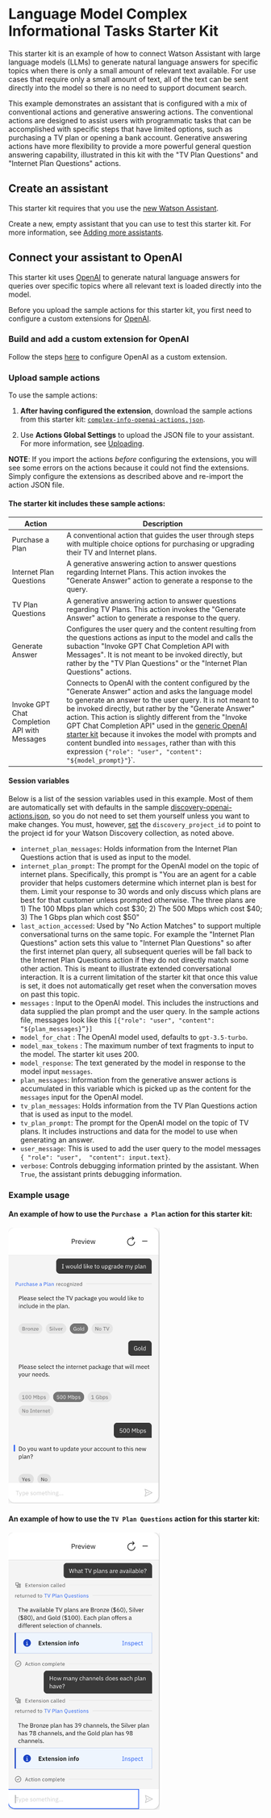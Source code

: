 # Language Model Complex Informational Tasks Starter Kit

This starter kit is an example of how to connect Watson Assistant with large language models (LLMs) to generate natural language answers for specific topics when there is only a small amount of relevant text available. For use cases that require only a small amount of text, all of the text can be sent directly into the model so there is no need to support document search.

This example demonstrates an assistant that is configured with a mix of conventional actions and generative answering actions. The conventional actions are designed to assist users with programmatic tasks that can be accomplished with specific steps that have limited options, such as purchasing a TV plan or opening a bank account. Generative answering actions have more flexibility to provide a more powerful general question answering capability, illustrated in this kit with the "TV Plan Questions" and "Internet Plan Questions" actions.

## Create an assistant

This starter kit requires that you use the [new Watson Assistant](https://cloud.ibm.com/docs/watson-assistant?topic=watson-assistant-welcome-new-assistant).

Create a new, empty assistant that you can use to test this starter kit. For more information, see [Adding more assistants](https://cloud.ibm.com/docs/watson-assistant?topic=watson-assistant-assistant-add).

## Connect your assistant to OpenAI

This starter kit uses [OpenAI](https://openai.com/) to generate natural language answers for queries over specific topics where all relevant text is loaded directly into the model.

Before you upload the sample actions for this starter kit, you first need to configure a custom extensions for [OpenAI](../language-model-openai/README.md).

### Build and add a custom extension for OpenAI

Follow the steps [here](#configure-the-openai-answer-generation-extension) to configure OpenAI as a custom extension.

### Upload sample actions

To use the sample actions:

1. **After having configured the extension**, download the sample actions from this starter kit: [`complex-info-openai-actions.json`](./complex-info-openai-actions.json).

1. Use **Actions Global Settings** to upload the JSON file to your assistant. For more information, see [Uploading](https://cloud.ibm.com/docs/watson-assistant?topic=watson-assistant-admin-backup-restore#backup-restore-import).

**NOTE**: If you import the actions _before_ configuring the extensions, you will see some errors on the actions because it could not find the extensions. Simply configure the extensions as described above and re-import the action JSON file.

#### The starter kit includes these sample actions:

| Action                                       | Description                                                                                                                                                                                                                                                                                                                                                                                                                                                                                                                                                         |
| -------------------------------------------- | ------------------------------------------------------------------------------------------------------------------------------------------------------------------------------------------------------------------------------------------------------------------------------------------------------------------------------------------------------------------------------------------------------------------------------------------------------------------------------------------------------------------------------------------------------------------- |
| Purchase a Plan                              | A conventional action that guides the user through steps with multiple choice options for purchasing or upgrading their TV and Internet plans.                                                                                                                                                                                                                                                                                                                                                                                                                      |
| Internet Plan Questions                      | A generative answering action to answer questions regarding Internet Plans. This action invokes the "Generate Answer" action to generate a response to the query.                                                                                                                                                                                                                                                                                                                                                                                                   |
| TV Plan Questions                            | A generative answering action to answer questions regarding TV Plans. This action invokes the "Generate Answer" action to generate a response to the query.                                                                                                                                                                                                                                                                                                                                                                                                         |
| Generate Answer                              | Configures the user query and the content resulting from the questions actions as input to the model and calls the subaction "Invoke GPT Chat Completion API with Messages". It is not meant to be invoked directly, but rather by the "TV Plan Questions" or the "Internet Plan Questions" actions.                                                                                                                                                                                                                                                                |
| Invoke GPT Chat Completion API with Messages | Connects to OpenAI with the content configured by the "Generate Answer" action and asks the language model to generate an answer to the user query. It is not meant to be invoked directly, but rather by the "Generate Answer" action. This action is slightly different from the "Invoke GPT Chat Completion API" used in the [generic OpenAI starter kit](../language-model-openai/README.md) because it invokes the model with prompts and content bundled into `messages`, rather than with this expression `{"role": "user", "content": "${model_prompt}"`}`. |

#### Session variables

Below is a list of the session variables used in this example. Most of them are automatically set with defaults in the sample [discovery-openai-actions.json](discovery-openai-actions.json), so you do not need to set them yourself unless you want to make changes. You must, however, [set](https://cloud.ibm.com/docs/watson-assistant?topic=watson-assistant-manage-info#store-session-variable) the `discovery_project_id` to point to the project id for your Watson Discovery collection, as noted above.

- `internet_plan_messages`: Holds information from the Internet Plan Questions action that is used as input to the model.
- `internet_plan_prompt`: The prompt for the OpenAI model on the topic of internet plans. Specifically, this prompt is "You are an agent for a cable provider that helps customers determine which internet plan is best for them. Limit your response to 30 words and only discuss which plans are best for that customer unless prompted otherwise. The three plans are 1) The 100 Mbps plan which cost $30; 2) The 500 Mbps which cost $40; 3) The 1 Gbps plan which cost $50"
- `last_action_accessed`: Used by "No Action Matches" to support multiple conversational turns on the same topic. For example the "Internet Plan Questions" action sets this value to "Internet Plan Questions" so after the first internet plan query, all subsequent queries will be fall back to the Internet Plan Questions action if they do not directly match some other action. This is meant to illustrate extended conversational interaction. It is a current limitation of the starter kit that once this value is set, it does not automatically get reset when the conversation moves on past this topic.
- `messages` : Input to the OpenAI model. This includes the instructions and data supplied the plan prompt and the user query. In the sample actions file, messages look like this `[{"role": "user", "content": “${plan_messages}”}]`
- `model_for_chat` : The OpenAI model used, defaults to `gpt-3.5-turbo`.
- `model_max_tokens` : The maximum number of text fragments to input to the model. The starter kit uses 200.
- `model_response`: The text generated by the model in response to the model input `messages`.
- `plan_messages`: Information from the generative answer actions is accumulated in this variable which is picked up as the content for the `messages` input for the OpenAI model.
- `tv_plan_messages`: Holds information from the TV Plan Questions action that is used as input to the model.
- `tv_plan_prompt`: The prompt for the OpenAI model on the topic of TV plans. It includes instructions and data for the model to use when generating an answer.
- `user_message`: This is used to add the user query to the model messages `{ "role": "user",  "content": input.text}`.
- `verbose`: Controls debugging information printed by the assistant. When `True`, the assistant prints debugging information.

### Example usage

#### An example of how to use the `Purchase a Plan` action for this starter kit:

<img src="./assets/complex-info-openai-upgrade-plan-example.png" width="300"/>

#### An example of how to use the `TV Plan Questions` action for this starter kit:

<img src="./assets/complex-info-openai-tv-plan-example.png" width="300"/>
